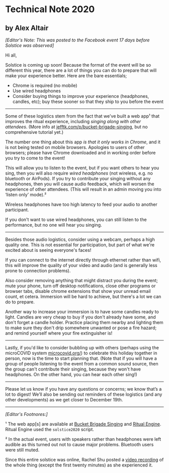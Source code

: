# Technical Note 2020
## by Alex Altair

*[Editor's Note: This was posted to the Facebook event 17 days before Solstice was observed]*


Hi all,

Solstice is coming up soon! Because the format of the event will be so different this year, there are a lot of things you can do to prepare that will make your experience better. Here are the bare essentials;

* Chrome is required (no mobile)
* Use wired headphones
* Consider buying things to improve your experience (headphones, candles, etc); buy these sooner so that they ship to you before the event

***

Some of these logistics stem from the fact that we've built a web app¹ that improves the ritual experience, including *singing along with other attendees*. (More info at [jefftk.com/p/bucket-brigade-singing](https://www.jefftk.com/p/bucket-brigade-singing), but no comprehensive tutorial yet.)

The number one thing about this app *is that it only works in Chrome*, and it is not being tested on mobile browsers. Apologies to users of other browsers; please have Chrome downloaded and in working order before you try to come to the event!

This will allow you to listen to the event, but if you want others to hear you sing, then you will also require *wired headphones* (not wireless, e.g. no bluetooth or AirPods). If you try to contribute your singing without any headphones, then you will cause audio feedback, which will worsen the experience of other attendees. (This will result in an admin moving you into ‘listen only’ mode).²

Wireless headphones have too high latency to feed your audio to another participant.

If you don't want to use wired headphones, you can still listen to the performance, but no one will hear you singing.

***

Besides those audio logistics, consider using a webcam, perhaps a high quality one. This is not essential for participation, but part of what we're excited about is seeing everyone's faces!

If you can connect to the internet directly through ethernet rather than wifi, this will improve the quality of your video and audio (and is generally less prone to connection problems).

Also consider removing anything that might distract you during the event; mute your phone, turn off desktop notifications, close other programs or browser tabs, disable chrome extensions that show your unread email count, et cetera. Immersion will be hard to achieve, but there's a lot we can do to prepare.

Another way to increase your immersion is to have some candles ready to light. Candles are very cheap to buy if you don't already have some, and don't forget a candle holder. Practice placing them nearby and lighting them to make sure they don't drip somewhere unwanted or pose a fire hazard; and remind yourself where your fire extinguisher is!

***

Lastly, if you'd like to consider bubbling up with others (perhaps using the microCOVID system [microcovid.org/](https://microcovid.org)) to celebrate this holiday together in person, now is the time to start planning that. (Note that if you will have a group of people listening to the event from a common sound source, then the group can't contribute their singing, because they won't have headphones. On the other hand, you can hear each other sing!)

***

Please let us know if you have any questions or concerns; we know that’s a lot to digest! We’ll also be sending out reminders of these logistics (and any other developments) as we get closer to December 19th.


***********************************************

*[Editor's Footnores:]*

¹ The web app[s] are available at [Bucket Brigade Singing](https://github.com/gwillen/solstice-audio-test) and [Ritual Engine](https://github.com/dspeyer/ritualEngine).  Ritual Engine used the `solstice2020` script.

² In the actual event, users with speakers rather than headphones were left audible as this turned out not to cause major problems.  Bluetooth users were still muted.

Since this entire solstice was online, Rachel Shu posted a [video recording](https://www.youtube.com/watch?v=qjVy-NY3OWI) of the whole thing (except the first twenty minutes) as she experienced it.